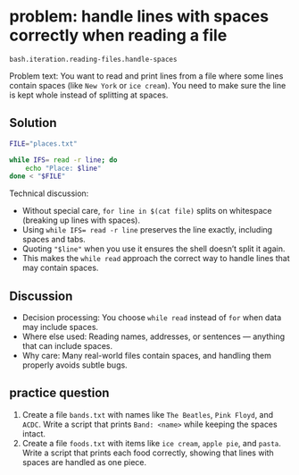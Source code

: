 # problem: handle lines with spaces correctly when reading a file

`bash.iteration.reading-files.handle-spaces`

Problem text: You want to read and print lines from a file where some lines contain spaces (like `New York` or `ice cream`). You need to make sure the line is kept whole instead of splitting at spaces.

## Solution

```bash
FILE="places.txt"

while IFS= read -r line; do
    echo "Place: $line"
done < "$FILE"
```

Technical discussion:

* Without special care, `for line in $(cat file)` splits on whitespace (breaking up lines with spaces).
* Using `while IFS= read -r line` preserves the line exactly, including spaces and tabs.
* Quoting `"$line"` when you use it ensures the shell doesn’t split it again.
* This makes the `while read` approach the correct way to handle lines that may contain spaces.

## Discussion

* Decision processing: You choose `while read` instead of `for` when data may include spaces.
* Where else used: Reading names, addresses, or sentences — anything that can include spaces.
* Why care: Many real-world files contain spaces, and handling them properly avoids subtle bugs.

## practice question

1. Create a file `bands.txt` with names like `The Beatles`, `Pink Floyd`, and `ACDC`. Write a script that prints `Band: <name>` while keeping the spaces intact.
2. Create a file `foods.txt` with items like `ice cream`, `apple pie`, and `pasta`. Write a script that prints each food correctly, showing that lines with spaces are handled as one piece.
